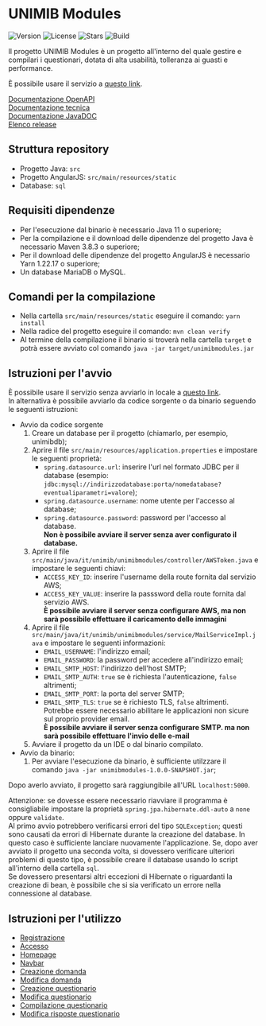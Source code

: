 # UNIMIB Modules

![Version](https://img.shields.io/badge/version-1.0.0-success)
![License](https://img.shields.io/github/license/UnimibSoftEngCourse2022/progetto-questionari-1-dev-team)
![Stars](https://img.shields.io/github/stars/UnimibSoftEngCourse2022/progetto-questionari-1-dev-team)
![Build](https://github.com/UnimibSoftEngCourse2022/progetto-questionari-1-dev-team/actions/workflows/build.yml/badge.svg)

Il progetto UNIMIB Modules è un progetto all'interno del quale gestire e compilari i questionari, dotata di alta usabilità, tolleranza ai guasti e performance.

È possibile usare il servizio a [questo link](http://unimibquestionari-env.eba-3behr9mi.eu-central-1.elasticbeanstalk.com/).

[Documentazione OpenAPI](https://unimibsoftengcourse2022.github.io/progetto-questionari-1-dev-team/)   
[Documentazione tecnica](https://github.com/UnimibSoftEngCourse2022/progetto-questionari-1-dev-team/blob/documentation/Documentation/DocumentoDiProgetto.pdf)  
[Documentazione JavaDOC](https://unimibsoftengcourse2022.github.io/progetto-questionari-1-dev-team/javadoc.html)  
[Elenco release](https://github.com/UnimibSoftEngCourse2022/progetto-questionari-1-dev-team/releases)

## Struttura repository

- Progetto Java: `src`
- Progetto AngularJS: `src/main/resources/static`
- Database: `sql`

## Requisiti dipendenze

- Per l'esecuzione dal binario è necessario Java 11 o superiore;
- Per la compilazione e il download delle dipendenze del progetto Java è necessario Maven 3.8.3 o superiore;
- Per il download delle dipendenze del progetto AngularJS è necessario Yarn 1.22.17 o superiore;
- Un database MariaDB o MySQL.

## Comandi per la compilazione

- Nella cartella `src/main/resources/static` eseguire il comando: `yarn install`
- Nella radice del progetto eseguire il comando: `mvn clean verify`
- Al termine della compilazione il binario si troverà nella cartella `target` e potrà essere avviato col comando `java -jar target/unimibmodules.jar`

## Istruzioni per l'avvio
È possibile usare il servizio senza avviarlo in locale a [questo link](http://unimibquestionari-env.eba-3behr9mi.eu-central-1.elasticbeanstalk.com/).  
In alternativa è possibile avviarlo da codice sorgente o da binario seguendo le seguenti istruzioni:
- Avvio da codice sorgente
   1. Creare un database per il progetto (chiamarlo, per esempio, unimibdb);
   2. Aprire il file `src/main/resources/application.properties` e impostare le seguenti proprietà:
       * `spring.datasource.url`: inserire l'url nel formato JDBC per il database (esempio: `jdbc:mysql://indirizzodatabase:porta/nomedatabase?eventualiparametri=valore`);
       * `spring.datasource.username`: nome utente per l'accesso al database;
       * `spring.datasource.password`: password per l'accesso al database.  
      **Non è possibile avviare il server senza aver configurato il database.**
   3. Aprire il file `src/main/java/it/unimib/unimibmodules/controller/AWSToken.java` e impostare le seguenti chiavi:
       * `ACCESS_KEY_ID`: inserire l'username della route fornita dal servizio AWS;
       * `ACCESS_KEY_VALUE`: inserire la passsword della route fornita dal servizio AWS.  
      **È possibile avviare il server senza configurare AWS, ma non sarà possibile effettuare il caricamento delle immagini**
   4. Aprire il file `src/main/java/it/unimib/unimibmodules/service/MailServiceImpl.java` e impostare le seguenti informazioni:
       * `EMAIL_USERNAME`: l'indirizzo email;
       * `EMAIL_PASSWORD`: la password per accedere all'indirizzo email;
       * `EMAIL_SMTP_HOST`: l'indirizzo dell'host SMTP;
       * `EMAIL_SMTP_AUTH`: `true` se è richiesta l'autenticazione, `false` altrimenti;
       * `EMAIL_SMTP_PORT`: la porta del server SMTP;
       * `EMAIL_SMTP_TLS`: `true` se è richiesto TLS, `false` altrimenti.  
      Potrebbe essere necessario abilitare le applicazioni non sicure sul proprio provider email.  
      **È possibile avviare il server senza configurare SMTP. ma non sarà possibile effettuare l'invio delle e-mail**
   5. Avviare il progetto da un IDE o dal binario compilato.
- Avvio da binario:
   1. Per avviare l'esecuzione da binario, è sufficiente utilzzare il comando `java -jar unimibmodules-1.0.0-SNAPSHOT.jar`;  

Dopo averlo avviato, il progetto sarà raggiungibile all'URL `localhost:5000`.

Attenzione: se dovesse essere necessario riavviare il programma è consigliabile impostare la proprietà `spring.jpa.hibernate.ddl-auto` a `none` oppure `validate`.  
Al primo avvio potrebbero verificarsi errori del tipo `SQLException`; questi sono causati da errori di Hibernate durante la creazione del database. In questo caso è sufficiente lanciare nuovamente l'applicazione. Se, dopo aver avviato il progetto una seconda volta, si dovessero verificare ulteriori problemi di questo tipo, è possibile creare il database usando lo script all'interno della cartella `sql`.  
Se dovessero presentarsi altri eccezioni di Hibernate o riguardanti la creazione di bean, è possibile che si sia verificato un errore nella connessione al database.

## Istruzioni per l'utilizzo

- [Registrazione](https://github.com/UnimibSoftEngCourse2022/progetto-questionari-1-dev-team/wiki/Registrazione)
- [Accesso](https://github.com/UnimibSoftEngCourse2022/progetto-questionari-1-dev-team/wiki/Login)
- [Homepage](https://github.com/UnimibSoftEngCourse2022/progetto-questionari-1-dev-team/wiki/Homepage)
- [Navbar](https://github.com/UnimibSoftEngCourse2022/progetto-questionari-1-dev-team/wiki/Navbar)
- [Creazione domanda](https://github.com/UnimibSoftEngCourse2022/progetto-questionari-1-dev-team/wiki/Creazione-domanda)
- [Modifica domanda](https://github.com/UnimibSoftEngCourse2022/progetto-questionari-1-dev-team/wiki/Modifica-domanda)
- [Creazione questionario](https://github.com/UnimibSoftEngCourse2022/progetto-questionari-1-dev-team/wiki/Creazione-questionario)
- [Modifica questionario](https://github.com/UnimibSoftEngCourse2022/progetto-questionari-1-dev-team/wiki/Modifica-questionario)
- [Compilazione questionario](https://github.com/UnimibSoftEngCourse2022/progetto-questionari-1-dev-team/wiki/Compilazione-questionario)
- [Modifica risposte questionario](https://github.com/UnimibSoftEngCourse2022/progetto-questionari-1-dev-team/wiki/Modifica-risposte-questionario)
